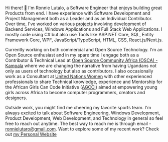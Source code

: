 Hi there! 👋 I'm Ronnie Lutalo, a Software Engineer that enjoys building great Products from end. I have experience with Software Development and Project Management both as a Leader and as an Individual Contributor. Over time, I've worked on various [projects](https://ronnielutalo.github.io/projects) involving development of Backend Services, Windows Applications and Full Stack Web Applications. I mostly code using C# but also use Tools like ASP.NET Core, SQL, Entity Framework Core, WPF, JavaScript/TypeScript, HTML, CSS, React.js/Next.js.

Currently working on both commercial and Open Source Technology. I'm an Open Source enthusiast and in my spare time I engage both as a Contributor & Technical Lead at [Open Source Community Africa (OSCA) - Kampala](https://github.com/OSCA-Kampala-Chapter) where we are changing the narrative from having Ugandans not only as users of technology but also as contributors. I also occasionally work as a Consultant at [United Nations Women](https://www.unwomen.org/en) with other experienced professionals to share Technical knowledge, experience and Mentorship for the African Girls Can Code Initiative ([AGCCI](https://africa.unwomen.org/en/stories/news/2022/05/african-girls-can-code-initiative-second-phase-launched-in-tanzania)) aimed at empowering young girls across Africa to become computer programmers, creators and designers.

Outside work, you might find me cheering my favorite sports team. I'm always excited to talk about Software Engineering, Windows Development, Product Development, Web Development, and Technology in general so feel free to reach out anytime. The best way to reach me is through email - ronnielutaro@gmail.com. Want to explore some of my recent work? Check out [my Personal Website](https://ronnielutalo.github.io/)
